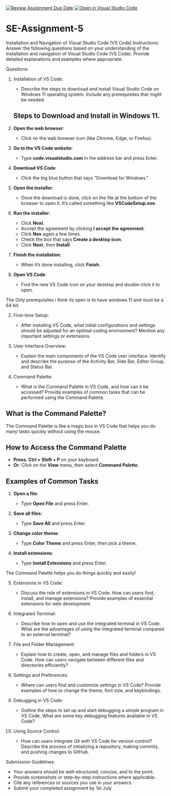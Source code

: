 [![Review Assignment Due Date](https://classroom.github.com/assets/deadline-readme-button-24ddc0f5d75046c5622901739e7c5dd533143b0c8e959d652212380cedb1ea36.svg)](https://classroom.github.com/a/XoLGRbHq)
[![Open in Visual Studio Code](https://classroom.github.com/assets/open-in-vscode-718a45dd9cf7e7f842a935f5ebbe5719a5e09af4491e668f4dbf3b35d5cca122.svg)](https://classroom.github.com/online_ide?assignment_repo_id=15234349&assignment_repo_type=AssignmentRepo)
# SE-Assignment-5
Installation and Navigation of Visual Studio Code (VS Code)
 Instructions:
Answer the following questions based on your understanding of the installation and navigation of Visual Studio Code (VS Code). Provide detailed explanations and examples where appropriate.

 Questions:

1. Installation of VS Code:
   - Describe the steps to download and install Visual Studio Code on Windows 11 operating system. Include any prerequisites that might be needed.
   ## Steps to Download and Install in Windows 11.
1. **Open the web browser**:
   - Click on the web browser icon (like Chrome, Edge, or Firefox).

2. **Go to the VS Code website**:
   - Type **code.visualstudio.com** in the address bar and press Enter.

3. **Download VS Code**:
   - Click the big blue button that says "Download for Windows."

4. **Open the installer**:
   - Once the download is done, click on the file at the bottom of the browser to open it. It’s called something like **VSCodeSetup.exe**.

5. **Run the installer**:
   - Click **Next**.
   - Accept the agreement by clicking **I accept the agreement**.
   - Click **Nex** again a few times.
   - Check the box that says **Create a desktop icon**.
   - Click **Next**, then **Install**.

6. **Finish the installation**:
   - When it’s done installing, click **Finish**.

7. **Open VS Code**:
   - Find the new VS Code icon on your desktop and double-click it to open.

The Only prerequisites i think its open is to have windows 11 and must be a 64 bit.
   


2. First-time Setup:
   - After installing VS Code, what initial configurations and settings should be adjusted for an optimal coding environment? Mention any important settings or extensions.

3. User Interface Overview:
   - Explain the main components of the VS Code user interface. Identify and describe the purpose of the Activity Bar, Side Bar, Editor Group, and Status Bar.

4. Command Palette:
   - What is the Command Palette in VS Code, and how can it be accessed? Provide examples of common tasks that can be performed using the Command Palette.
## What is the Command Palette?
The Command Palette is like a magic box in VS Code that helps you do many tasks quickly without using the mouse.

## How to Access the Command Palette
- **Press**: **Ctrl + Shift + P** on your keyboard.
- **Or**: Click on the **View** menu, then select **Command Palette**.

## Examples of Common Tasks

1. **Open a file**:
   - Type **Open File** and press Enter.

2. **Save all files**:
   - Type **Save All** and press Enter.

3. **Change color theme**:
   - Type **Color Theme** and press Enter, then pick a theme.

4. **Install extensions**:
   - Type **Install Extensions** and press Enter.

The Command Palette helps you do things quickly and easily!

5. Extensions in VS Code:
   - Discuss the role of extensions in VS Code. How can users find, install, and manage extensions? Provide examples of essential extensions for web development.



6. Integrated Terminal:
   - Describe how to open and use the integrated terminal in VS Code. What are the advantages of using the integrated terminal compared to an external terminal?

7. File and Folder Management:
   - Explain how to create, open, and manage files and folders in VS Code. How can users navigate between different files and directories efficiently?

8. Settings and Preferences:
   - Where can users find and customize settings in VS Code? Provide examples of how to change the theme, font size, and keybindings.

9. Debugging in VS Code:
   - Outline the steps to set up and start debugging a simple program in VS Code. What are some key debugging features available in VS Code?

10. Using Source Control:
    - How can users integrate Git with VS Code for version control? Describe the process of initializing a repository, making commits, and pushing changes to GitHub.

 Submission Guidelines:
- Your answers should be well-structured, concise, and to the point.
- Provide screenshots or step-by-step instructions where applicable.
- Cite any references or sources you use in your answers.
- Submit your completed assignment by 1st July 

